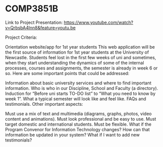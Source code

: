 # COMP3851B 

Link to Project Presentation: https://www.youtube.com/watch?v=QrbsbA4Inn8&feature=youtu.be


Project Criteria:

Orientation website/app for 1st year students
This web application will be the first source of information for 1st year students at the University of Newcastle. Students feel lost in the first few weeks of uni and sometimes, when they start understanding the dynamics of some of the internal processes, courses and assignments, the semester is already in week 6 or so. Here are some important points that could be addressed:

Information about basic university services and where to find important information.
Who is who in our Discipline, School and Faculty (a directory).
Induction for “Before uni starts TO-DO list” to “What you need to know by week 1”.
What a typical semester will look like and feel like.
FAQs and testimonials.
Other important aspects:

Must use a mix of text and multimedia (diagrams, graphs, photos, video content and animations).
Must look professional and be easy to use.
Must target domestic and international students.
Must be flexible. What if the Program Convenor for Information Technology changes? How can that information be updated in your system? What if I want to add new testimonials?
